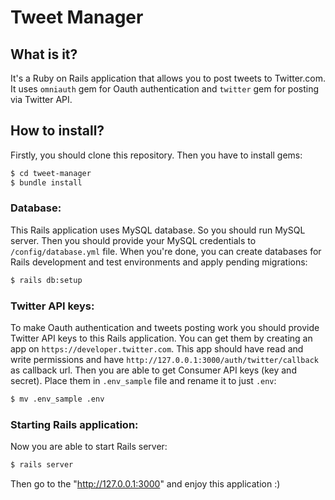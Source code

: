 # Tweet Manager #

## What is it? ##

It's a Ruby on Rails application that allows you to post tweets to Twitter.com. It uses `omniauth` gem for Oauth authentication and `twitter` gem for posting via Twitter API.

## How to install? ##

Firstly, you should clone this repository.
Then you have to install gems:

```bash
$ cd tweet-manager
$ bundle install
```

### Database: ###

This Rails application uses MySQL database. So you should run MySQL server.
Then you should provide your MySQL credentials to `/config/database.yml` file.
When you're done, you can create databases for Rails development and test environments and apply pending migrations:

```bash
$ rails db:setup
```

### Twitter API keys: ###

To make Oauth authentication and tweets posting work you should provide Twitter API keys to this Rails application.
You can get them by creating an app on `https://developer.twitter.com`.
This app should have read and write permissions and have `http://127.0.0.1:3000/auth/twitter/callback` as callback url.
Then you are able to get Consumer API keys (key and secret).
Place them in `.env_sample` file and rename it to just `.env`:

```bash
$ mv .env_sample .env
```

### Starting Rails application: ###

Now you are able to start Rails server:

```bash
$ rails server
```

Then go to the "http://127.0.0.1:3000" and enjoy this application :)
